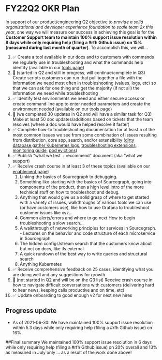 # FY22Q2 OKR Plan

In support of our product/engineering Q2 objective to _provide a solid organizational and developer experience foundation to scale team 2x this year_, one way we will measure our success in achieving this goal is for the **Customer Support team to maintain 100% support issue resolution within 8 days while only requiring help (filing a #rfh Github issue) on 15% (measured during last month of quarter)**. To accomplish this, we will…

1. ✅ Create a tool available in our docs and to customers with commands we regularly use in troubleshooting and what the commands help identify (available in our [tools page](../tools/index.md#troubleshooting))
2. 🚫 (started in Q2 and still in progress; will continue/complete in Q3) Create scripts customers can run that pull together a file with the information we need most often in troubleshooting (values, logs, etc) so that we can ask for one thing and get the majority (if not all) the information we need while troubleshooting
3. ✅ Identify test environments we need and either secure access or create command line app to enter needed parameters and create the environment needed (available on our [tools page](../tools/index.md#test-environments))
4. 🚫 (we completed 30 updates in Q2 and will have a similar task for Q3) Make at least 50 doc updates/additions based on tickets that the team resolves (where a doc would have helped resolve it faster)
5. ✅ Complete how-to troubleshooting documentation for at least 5 of the most common issues we see from some combination of issues resulting from distribution, core app, search, and/or extensibility ([dirty database](https://docs.sourcegraph.com/admin/how-to/dirty_database),[gather Kubernetes logs](https://github.com/sourcegraph/sourcegraph/pull/21901), [troubleshooting extensions](https://github.com/sourcegraph/sourcegraph/pull/21720), [monitoring guide](https://github.com/sourcegraph/sourcegraph/pull/20999), [pod evictions](https://github.com/sourcegraph/sourcegraph/pull/21374))
6. ✅ Publish “what we test + recommend” document (aka “what we support)
7. ✅ Receive crash course in at least 3 of these topics (available on our [enablement page](../process/enablement/index.md))
   1. Linking the basics of Sourcegraph to debugging.
   2. Something like starting with the basics of Sourcegraph, going into components of the product, then a high level intro of the more technical stuff on how to troubleshoot and debug.
   3. Anything that would give us a solid grasp of where to get started with a variety of issues, walkthroughs of various tools we can use (or have customers use), like how to use Grafana to troubleshoot customer issues like xyz…
   4. Common alerts/errors and where to go next
      How to begin troubleshooting a slow search…
   5. A walkthrough of networking principles for services in Sourcegraph. - Lectures on the behavior and code structure of each microservice in Sourcegraph
   6. The hidden configs/stream search that the customers know about but not on docs, like tls.external.
   7. A quick rundown of the best way to write queries and structural search
   8. Anything Kubernetes
8. ✅ Receive comprehensive feedback on 25 cases, identifying what you are doing well and any suggestions for growth
9. 🚫 (not started in Q2 and will be on the Q3 list) Receive crash course in how to navigate difficult conversations with customers (delivering hard to hear news, keeping calls productive and on time, etc)
10. ✅ Update onboarding to good enough v2 for next new hires

## Progress update

- As of 2021-06-30: We have maintained 100% support issue resolution within 5.3 days while only requiring help (filing a #rfh Github issue) on 16%

##Final summary
We maintained 100% support issue resolution in 6 days while only requiring help (filing a #rfh Github issue) on 20% overall and 13% as measured in July only ... as a result of the work done above!
